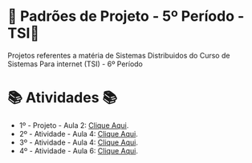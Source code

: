# 🚀 Padrões de Projeto - 5º Período - TSI🚀
Projetos referentes a matéria de Sistemas Distribuidos do Curso de Sistemas Para internet (TSI) - 6º Período


#  📚 Atividades 📚
- 1º - Projeto - Aula 2: [Clique Aqui](https://github.com/Hugo-Machado02/atividades-sistemas-distribuidos/tree/1º-Projeto-Aula-2).
- 2º - Atividade - Aula 4: [Clique Aqui](https://github.com/Hugo-Machado02/atividades-sistemas-distribuidos/tree/2º-Atividade-Aula-4).
- 3º - Atividade - Aula 4: [Clique Aqui](https://github.com/Hugo-Machado02/atividades-sistemas-distribuidos/tree/3º-Atividade-Aula-4).
- 4º - Atividade - Aula 6: [Clique Aqui](https://github.com/Hugo-Machado02/atividades-sistemas-distribuidos/tree/4º-Atividade-Aula-6).
